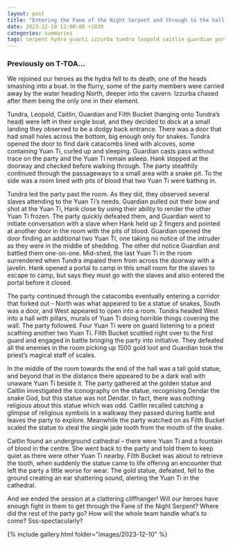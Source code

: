 ```yaml
---
layout: post
title: "Entering the Fane of the Night Serpent and through to the hall with the golden snake statue"
date: 2023-12-10 12:00:00 +1030
categories: summaries
tags: serpent hydra yuanti izzurba tundra leopold caitlin guardian portal hank statue cathedral dendar
---
```

### Previously on T-TOA…
We rejoined our heroes as the hydra fell to its death, one of the heads smashing into a boat. In the flurry, some of the party members were carried away by the water heading North, deeper into the cavern. Izzurba chased after them being the only one in their element.

Tundra, Leopold, Caitlin, Guardian and Filth Bucket (hanging onto Tundra’s head) were left in their single boat, and they decided to dock at a small landing they observed to be a dodgy back entrance. There was a door that had small holes across the bottom, big enough only for snakes. Tundra opened the door to find dark catacombs lined with alcoves, some containing Yuan Ti, curled up and sleeping. Guardian casts pass without trace on the party and the Yuan Ti remain asleep. Hank stopped at the doorway and checked before walking through. The party stealthily continued through the passageways to a small area with a snake pit. To the side was a room lined with pits of blood that two Yuan Ti were bathing in.

Tundra led the party past the room. As they did, they observed several slaves attending to the Yuan Ti’s needs. Guardian pulled out their bow and shot at the Yuan Ti, Hank close by using their ability to render the other Yuan Ti frozen. The party quickly defeated them, and Guardian went to initiate conversation with a slave when Hank held up 2 fingers and pointed at another door in the room with the pits of blood. Guardian opened the door finding an additional two Yuan Ti, one taking no notice of the intruder as they were in the middle of shedding. The other did notice Guardian and battled them one-on-one. Mid-shed, the last Yuan Ti in the room surrendered when Tundra impaled them from across the doorway with a javelin. Hank opened a portal to camp in this small room for the slaves to escape to camp, but says they must go with the slaves and also entered the portal before it closed.

The party continued through the catacombs eventually entering a corridor that forked out - North was what appeared to be a statue of snakes, South was a door, and West appeared to open into a room. Tundra headed West into a hall with pillars, murals of Yuan Ti doing horrible things covering the wall. The party followed. Four Yuan Ti were on guard listening to a priest scathing another two Yuan Ti. Filth Bucket scuttled right over to the first guard and engaged in battle bringing the party into initiative. They defeated all the enemies in the room picking up 1500 gold loot and Guardian took the priest’s magical staff of scales.

In the middle of the room towards the end of the hall was a tall gold statue, and beyond that in the distance there appeared to be a dark wall with unaware Yuan Ti beside it. The party gathered at the golden statue and Caitlin investigated the iconography on the statue, recognising Dendar the snake God, but this statue was not Dendar. In fact, there was nothing religious about this statue which was odd. Caitlin recalled catching a glimpse of religious symbols in a walkway they passed during battle and leaves the party to explore. Meanwhile the party watched on as Filth Bucket scaled the statue to steal the single jade tooth from the mouth of the snake.

Caitlin found an underground cathedral – there were Yuan Ti and a fountain of blood in the centre. She went back to the party and told them to keep quiet as there were other Yuan Ti nearby. Filth Bucket was about to retrieve the tooth, when suddenly the statue came to life offering an encounter that left the party a little worse for wear. The gold statue, defeated, fell to the ground creating an ear shattering sound, alerting the Yuan Ti in the cathedral.

And we ended the session at a clattering cliffhanger! Will our heroes have enough fight in them to get through the Fane of the Night Serpent? Where did the rest of the party go? How will the whole team handle what’s to come? Sss-spectacularly?

{% include gallery.html folder="images/2023-12-10" %}